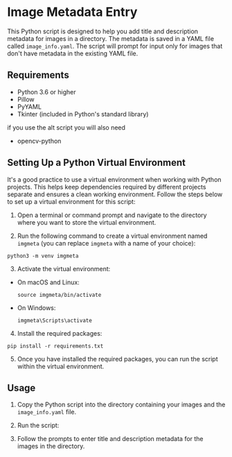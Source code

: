 # Image Metadata Entry

This Python script is designed to help you add title and description metadata for images in a directory. The metadata is saved in a YAML file called `image_info.yaml`. The script will prompt for input only for images that don't have metadata in the existing YAML file.

## Requirements

- Python 3.6 or higher
- Pillow
- PyYAML
- Tkinter (included in Python's standard library)

if you use the alt script you will also need

- opencv-python

## Setting Up a Python Virtual Environment

It's a good practice to use a virtual environment when working with Python projects. This helps keep dependencies required by different projects separate and ensures a clean working environment. Follow the steps below to set up a virtual environment for this script:

1. Open a terminal or command prompt and navigate to the directory where you want to store the virtual environment.

2. Run the following command to create a virtual environment named `imgmeta` (you can replace `imgmeta` with a name of your choice):
```
python3 -m venv imgmeta
```

3. Activate the virtual environment:

- On macOS and Linux:

  ```
  source imgmeta/bin/activate
  ```

- On Windows:

  ```
  imgmeta\Scripts\activate
  ```

4. Install the required packages:

```
pip install -r requirements.txt
```

5. Once you have installed the required packages, you can run the script within the virtual environment.

## Usage

1. Copy the Python script into the directory containing your images and the `image_info.yaml` file.

2. Run the script:


3. Follow the prompts to enter title and description metadata for the images in the directory.
